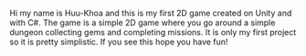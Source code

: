 Hi my name is Huu-Khoa and this is my first 2D game created on Unity and with C#. The game is a simple 2D game where you go around a simple dungeon collecting gems and completing missions. It is only my first project so it is pretty simplistic. If you see this hope you have fun!
